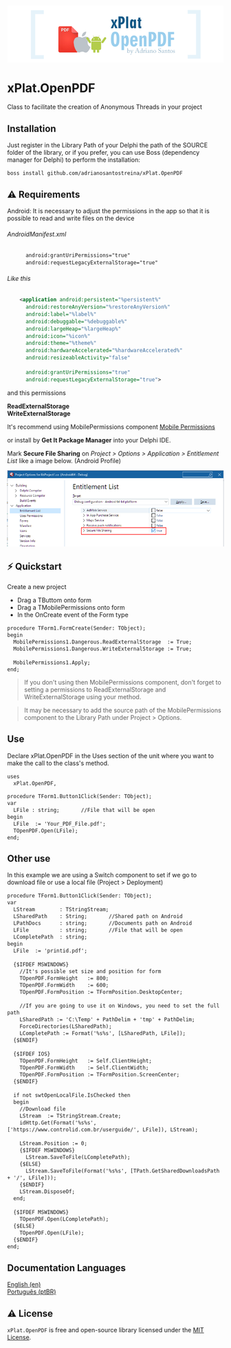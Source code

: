 <p align="center">
  <a href="https://github.com/adrianosantostreina/xPlat.OpenPDF/blob/master/image/logo.png">
    <img alt="xPlat.OpenPDF" src="https://github.com/adrianosantostreina/xPlat.OpenPDF/blob/master/image/logo.png">
  </a>
</p>

# xPlat.OpenPDF
Class to facilitate the creation of Anonymous Threads in your project

## Installation
Just register in the Library Path of your Delphi the path of the SOURCE folder of the library, or if you prefer, you can use Boss (dependency manager for Delphi) to perform the installation:
```
boss install github.com/adrianosantostreina/xPlat.OpenPDF
```

## ⚠ Requirements
Android: It is necessary to adjust the permissions in the app so that it is possible to read and write files on the device

###### AndroidManifest.xml

```xml
      android:grantUriPermissions="true"
      android:requestLegacyExternalStorage="true"
```
###### Like this
```xml
    <application android:persistent="%persistent%"
      android:restoreAnyVersion="%restoreAnyVersion%"
      android:label="%label%"
      android:debuggable="%debuggable%"
      android:largeHeap="%largeHeap%"
      android:icon="%icon%"
      android:theme="%theme%"
      android:hardwareAccelerated="%hardwareAccelerated%"
      android:resizeableActivity="false"

      android:grantUriPermissions="true"
      android:requestLegacyExternalStorage="true">
```

and this permissions

<b>ReadExternalStorage</b><br>
<b>WriteExternalStorage</b><br>

It's recommend using MobilePermissions component
[Mobile Permissions](http://github.com/adrianosantostreina/MobilePermissions)

or install by <b>Get It Package Manager</b> into your Delphi IDE.

Mark <b>Secure File Sharing</b> on <i>Project > Options > Application > Entitlement List</i> like a image below. (Android Profile)

<p align="center">
  <a href="https://github.com/adrianosantostreina/xPlat.OpenPDF/blob/master/image/securefilesharing.png">
    <img alt="xPlat.OpenPDF" src="https://github.com/adrianosantostreina/xPlat.OpenPDF/blob/master/image/securefilesharing.png">
  </a>
</p>


##  ⚡️ Quickstart
Create a new project

<ul>
  <li>Drag a TButtom onto form</li>
  <li>Drag a TMobilePermissions onto form</li>
  <li>In the OnCreate event of the Form type</li>
</ul>

```delphi
procedure TForm1.FormCreate(Sender: TObject);
begin
  MobilePermissions1.Dangerous.ReadExternalStorage  := True;
  MobilePermissions1.Dangerous.WriteExternalStorage := True;

  MobilePermissions1.Apply;
end;

```

> If you don't using then MobilePermissions component, don't forget to setting a permissions to ReadExternalStorage and WriteExternalStorage using your method. <br>

> It may be necessary to add the source path of the MobilePermissions component to the Library Path under Project > Options.


## Use
Declare xPlat.OpenPDF in the Uses section of the unit where you want to make the call to the class's method.
```delphi
uses
  xPlat.OpenPDF,

```

```delphi
procedure TForm1.Button1Click(Sender: TObject);
var
  LFile : string;       //File that will be open
begin
  LFile  := 'Your_PDF_File.pdf';
  TOpenPDF.Open(LFile);
end;
```

## Other use

In this example we are using a Switch component to set if we go to download file or use a local file (Project > Deployment)

```delphi
procedure TForm1.Button1Click(Sender: TObject);
var
  LStream        : TStringStream;
  LSharedPath    : String;       //Shared path on Android
  LPathDocs      : string;       //Documents path on Android
  LFile          : string;       //File that will be open
  LCompletePath  : string;
begin
  LFile  := 'printid.pdf';

  {$IFDEF MSWINDOWS}
    //It's possible set size and position for form
    TOpenPDF.FormHeight   := 800;
    TOpenPDF.FormWidth    := 600;
    TOpenPDF.FormPosition := TFormPosition.DesktopCenter;

    //If you are going to use it on Windows, you need to set the full path
    LSharedPath := 'C:\Temp' + PathDelim + 'tmp' + PathDelim;
    ForceDirectories(LSharedPath);
    LCompletePath := Format('%s%s', [LSharedPath, LFile]);
  {$ENDIF}

  {$IFDEF IOS}
    TOpenPDF.FormHeight   := Self.ClientHeight;
    TOpenPDF.FormWidth    := Self.ClientWidth;
    TOpenPDF.FormPosition := TFormPosition.ScreenCenter;
  {$ENDIF}

  if not swtOpenLocalFile.IsChecked then
  begin
    //Download file
    LStream  := TStringStream.Create;
    idHttp.Get(Format('%s%s',['https://www.controlid.com.br/userguide/', LFile]), LStream);

    LStream.Position := 0;
    {$IFDEF MSWINDOWS}
      LStream.SaveToFile(LCompletePath);
    {$ELSE}
      LStream.SaveToFile(Format('%s%s', [TPath.GetSharedDownloadsPath + '/', LFile]));
    {$ENDIF}
    LStream.DisposeOf;
  end;

  {$IFDEF MSWINDOWS}
    TOpenPDF.Open(LCompletePath);
  {$ELSE}
    TOpenPDF.Open(LFile);
  {$ENDIF}
end;
```

## Documentation Languages
[English (en)](https://github.com/adrianosantostreina/xPlat.OpenPDF/blob/master/README.md)<br>
[Português (ptBR)](https://github.com/adrianosantostreina/xPlat.OpenPDF/blob/master/README-ptBR.md)<br>

## ⚠️ License
`xPlat.OpenPDF` is free and open-source library licensed under the [MIT License](https://github.com/adrianosantostreina/xPlat.OpenPDF/blob/master/LICENSE.md). 